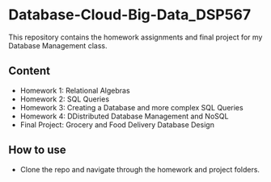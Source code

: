 # Database-Cloud-Big-Data_DSP567

This repository contains the homework assignments and final project for my Database Management class.

## Content
- Homework 1: Relational Algebras
- Homework 2: SQL Queries
- Homework 3: Creating a Database and more complex SQL Queries
- Homework 4: DDistributed Database Management and NoSQL
- Final Project: Grocery and Food Delivery Database Design


## How to use
- Clone the repo and navigate through the homework and project folders.
